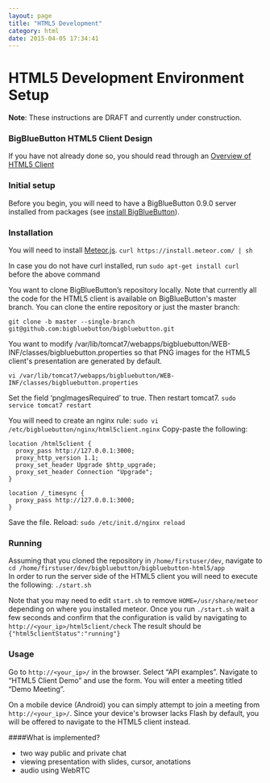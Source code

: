```yaml
---
layout: page
title: "HTML5 Development"
category: html
date: 2015-04-05 17:34:41
---
```



# HTML5 Development Environment Setup

**Note**: These instructions are DRAFT and currently under construction.

### BigBlueButton HTML5 Client Design
If you have not already done so, you should read through an [Overview of HTML5 Client](/html/html5-overview.html)

### Initial setup

Before you begin, you will need to have a BigBlueButton 0.9.0 server installed from packages (see [install BigBlueButton](/install/install.html)).


### Installation

You will need to install [Meteor.js](http://www.meteor.com).
```curl https://install.meteor.com/ | sh```

In case you do not have curl installed, run
```sudo apt-get install curl```
before the above command



You want to clone BigBlueButton’s repository locally.
Note that currently all the code for the HTML5 client is available on BigBlueButton's master branch. You can clone the entire repository or just the master branch:
```
git clone -b master --single-branch git@github.com:bigbluebutton/bigbluebutton.git
```

You want to modify /var/lib/tomcat7/webapps/bigbluebutton/WEB-INF/classes/bigbluebutton.properties so that PNG images for the HTML5 client's presentation are generated by default.
```
vi /var/lib/tomcat7/webapps/bigbluebutton/WEB-INF/classes/bigbluebutton.properties
```
Set the field ‘pngImagesRequired’ to true. Then restart tomcat7.
```sudo service tomcat7 restart```

You will need to create an nginx rule:
```sudo vi /etc/bigbluebutton/nginx/html5client.nginx```
Copy-paste the following:
```
location /html5client {
  proxy_pass http://127.0.0.1:3000;
  proxy_http_version 1.1;
  proxy_set_header Upgrade $http_upgrade;
  proxy_set_header Connection "Upgrade";
}

location /_timesync {
  proxy_pass http://127.0.0.1:3000;
}
```
Save the file. Reload:
```sudo /etc/init.d/nginx reload```



### Running
Assuming that you cloned the repository in ```/home/firstuser/dev```, navigate to
```cd /home/firstuser/dev/bigbluebutton/bigbluebutton-html5/app```  
In order to run the server side of the HTML5 client you will need to execute the following:
```./start.sh```

Note that you may need to edit ```start.sh``` to remove ```HOME=/usr/share/meteor``` depending on where you installed meteor.
Once you run ```./start.sh``` wait a few seconds and confirm that the configuration is valid by navigating to ```http://<your_ip>/html5client/check```
The result should be ```{"html5clientStatus":"running"}```

### Usage
Go to ```http://<your_ip>/``` in the browser. Select “API examples”. Navigate to “HTML5 Client Demo” and use the form. You will enter a meeting titled “Demo Meeting”.

On a mobile device (Android) you can simply attempt to join a meeting from ```http://<your_ip>/```. Since your device's browser lacks Flash by default, you will be offered to navigate to the HTML5 client instead.

####What is implemented?
  * two way public and private chat
  * viewing presentation with slides, cursor, anotations
  * audio using WebRTC

